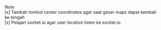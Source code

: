 Note <br>
[x] Tambah tombol center coordinates agar saat geser maps dapat kembali ke tengah <br>
[x] Pelajari socket.io agar user location listen ke socket.io